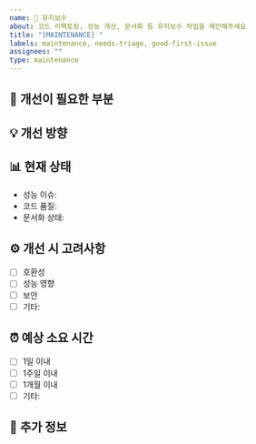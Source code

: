 ```yaml
---
name: 🔧 유지보수
about: 코드 리팩토링, 성능 개선, 문서화 등 유지보수 작업을 제안해주세요
title: "[MAINTENANCE] "
labels: maintenance, needs-triage, good-first-issue
assignees: ""
type: maintenance
---
```


## 🎯 개선이 필요한 부분

<!-- 어떤 부분의 유지보수가 필요한지 명확하게 설명해주세요 -->

## 💡 개선 방향

<!-- 어떻게 개선하면 좋을지 제안해주세요 -->

## 📊 현재 상태

<!-- 현재 코드나 시스템의 상태를 설명해주세요 -->

- 성능 이슈:
- 코드 품질:
- 문서화 상태:

## ⚙️ 개선 시 고려사항

<!-- 개선 시 주의해야 할 점이나 고려해야 할 사항을 작성해주세요 -->

- [ ] 호환성
- [ ] 성능 영향
- [ ] 보안
- [ ] 기타:

## ⏰ 예상 소요 시간

<!-- 작업에 예상되는 소요 시간을 작성해주세요 -->

- [ ] 1일 이내
- [ ] 1주일 이내
- [ ] 1개월 이내
- [ ] 기타:

## 📝 추가 정보

<!-- 유지보수 작업과 관련된 다른 맥락이나 참고자료를 추가해주세요 -->

